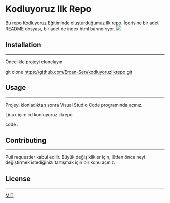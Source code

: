 # **Kodluyoruz Ilk Repo**
Bu repo [Kodluyoruz](https://www.kodluyoruz.org) Eğitiminde oluşturduğumuz ilk repo. İçerisine bir adet README dosyası, bir adet de index.html barındırıyor.
![](https://user-images.githubusercontent.com/110258914/183485840-474398b5-d9dc-4f84-895a-089f57674c5e.png)

## Installation
---
Öncelikle projeyi clonelayın.

git clone https://github.com/Ercan-Sen/kodluyoruzilkrepo.git

## Usage
---
Projeyi klonladıktan sonra Visual Studio Code programında açınız.

Linux için: cd kodluyoruz
ilkrepo

code .

## Contributing
---
Pull requestler kabul edilir. Büyük değişiklikler için, lütfen önce neyi değiştirmek istediğinizi tartışmak için bir konu açınız.

## License
---
[MIT](https://choosealicense.com/licenses/mit/)

